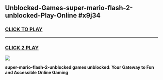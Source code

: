 
## Unblocked-Games-super-mario-flash-2-unblocked-Play-Online #x9j34
<h3>
<a href="https://news.freeplayer.one?title=super-mario-flash-2-unblocked&ref=3">CLICK TO PLAY</a></h3>
<hr>

<h3>
<a href="https://news.freeplayer.one?title=super-mario-flash-2-unblocked&ref=3">CLICK 2 PLAY</a>
  
</h3>

<a href="https://news.freeplayer.one?title=super-mario-flash-2-unblocked&ref=3"><img src="https://clearcache.store/games.png"></a>


**super-mario-flash-2-unblocked games unblocked: Your Gateway to Fun and Accessible Online Gaming**
